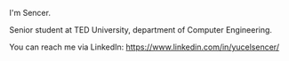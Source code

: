 I'm Sencer.

Senior student at TED University, department of Computer Engineering.

You can reach me via LinkedIn: https://www.linkedin.com/in/yucelsencer/
